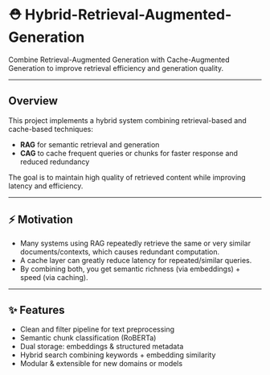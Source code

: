 # ⛑️ Hybrid-Retrieval-Augmented-Generation

Combine Retrieval-Augmented Generation with Cache-Augmented Generation to improve retrieval efficiency and generation quality.

---

## Overview

This project implements a hybrid system combining retrieval-based and cache-based techniques:

- **RAG** for semantic retrieval and generation  
- **CAG** to cache frequent queries or chunks for faster response and reduced redundancy  

The goal is to maintain high quality of retrieved content while improving latency and efficiency.

---

## ⚡️ Motivation

- Many systems using RAG repeatedly retrieve the same or very similar documents/contexts, which causes redundant computation.  
- A cache layer can greatly reduce latency for repeated/similar queries.  
- By combining both, you get semantic richness (via embeddings) + speed (via caching).

---

## ✨ Features

- Clean and filter pipeline for text preprocessing
- Semantic chunk classification (RoBERTa)  
- Dual storage: embeddings & structured metadata  
- Hybrid search combining keywords + embedding similarity  
- Modular & extensible for new domains or models
